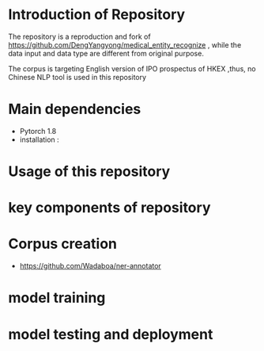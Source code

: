 # Introduction of Repository

The repository is a reproduction and fork of https://github.com/DengYangyong/medical_entity_recognize , while the data input and data type are different from original purpose.

The corpus is targeting English version of IPO prospectus of HKEX ,thus, no Chinese NLP tool is used in this repository




# Main dependencies
- Pytorch 1.8
- installation : 


# Usage of this repository


# key components of repository


# Corpus creation
- https://github.com/Wadaboa/ner-annotator


# model training


# model testing and deployment
